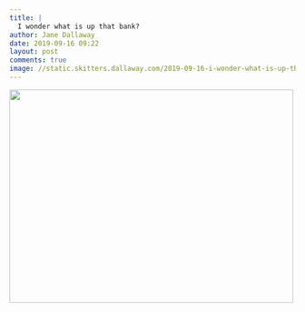```yaml
---
title: |
  I wonder what is up that bank?
author: Jane Dallaway
date: 2019-09-16 09:22
layout: post
comments: true
image: //static.skitters.dallaway.com/2019-09-16-i-wonder-what-is-up-that-bank-thumb-1-IMG-9823.JPG
---
```


<div>
        <a href="//static.skitters.dallaway.com/2019-09-16-i-wonder-what-is-up-that-bank-fullsize-1-IMG-9823.JPG">
          <img src="//static.skitters.dallaway.com/2019-09-16-i-wonder-what-is-up-that-bank-thumb-1-IMG-9823.JPG" width="500" height="375"/>
        </a>
      </div>


  
      